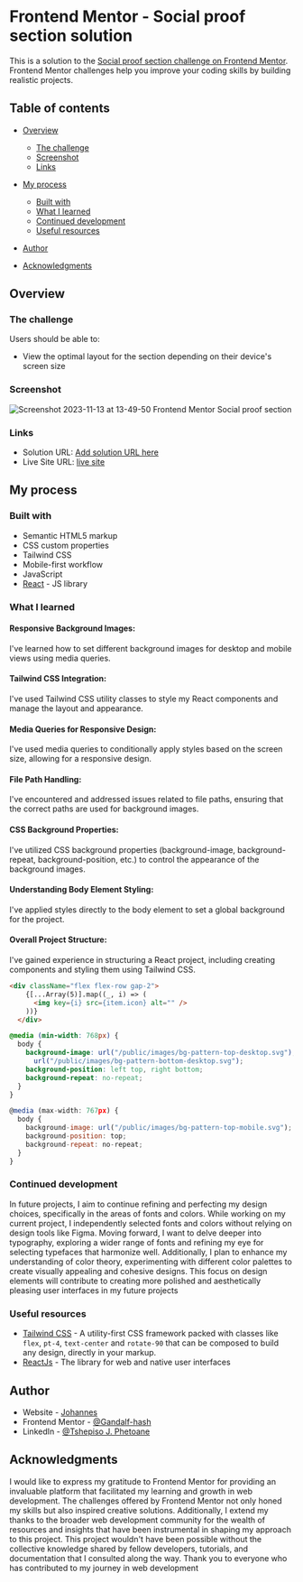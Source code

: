# Frontend Mentor - Social proof section solution

This is a solution to the [Social proof section challenge on Frontend Mentor](https://www.frontendmentor.io/challenges/social-proof-section-6e0qTv_bA). Frontend Mentor challenges help you improve your coding skills by building realistic projects.

## Table of contents

- [Overview](#overview)
   - [The challenge](#the-challenge)
   - [Screenshot](#screenshot)
   - [Links](#links)

- [My process](#my-process)
   - [Built with](#built-with)
   - [What I learned](#what-i-learned)
   - [Continued development](#continued-development)
   - [Useful resources](#useful-resources)

- [Author](#author)
- [Acknowledgments](#acknowledgments)

## Overview

### The challenge

Users should be able to:

- View the optimal layout for the section depending on their device's screen size

### Screenshot

![Screenshot 2023-11-13 at 13-49-50 Frontend Mentor Social proof section](https://github.com/Gandalf-hash/social-proof-section/assets/53972152/1f05edad-bc59-4f33-baa9-80df13047c24)


### Links

- Solution URL: [Add solution URL here](https://your-solution-url.com)
- Live Site URL: [live site]([https://your-live-site-url.com](https://social-proof-section-six-taupe.vercel.app/))

## My process

### Built with

- Semantic HTML5 markup
- CSS custom properties
- Tailwind CSS
- Mobile-first workflow
- JavaScript
- [React](https://reactjs.org/) - JS library

### What I learned

#### Responsive Background Images:
I've learned how to set different background images for desktop and mobile views using media queries.

#### Tailwind CSS Integration:
I've used Tailwind CSS utility classes to style my React components and manage the layout and appearance.

#### Media Queries for Responsive Design:
I've used media queries to conditionally apply styles based on the screen size, allowing for a responsive design.

#### File Path Handling:
I've encountered and addressed issues related to file paths, ensuring that the correct paths are used for background images.

#### CSS Background Properties:
I've utilized CSS background properties (background-image, background-repeat, background-position, etc.) to control the appearance of the background images.

#### Understanding Body Element Styling:
I've applied styles directly to the body element to set a global background for the project.

#### Overall Project Structure:
I've gained experience in structuring a React project, including creating components and styling them using Tailwind CSS.

```html
<div className="flex flex-row gap-2">
    {[...Array(5)].map((_, i) => (
      <img key={i} src={item.icon} alt="" />
    ))}
  </div>
```

```css
@media (min-width: 768px) {
  body {
    background-image: url("/public/images/bg-pattern-top-desktop.svg"),
      url("/public/images/bg-pattern-bottom-desktop.svg");
    background-position: left top, right bottom;
    background-repeat: no-repeat;
  }
}
```

```js
@media (max-width: 767px) {
  body {
    background-image: url("/public/images/bg-pattern-top-mobile.svg");
    background-position: top;
    background-repeat: no-repeat;
  }
}

```

### Continued development

In future projects, I aim to continue refining and perfecting my design choices, specifically in the areas of fonts and colors. While working on my current project, I independently selected fonts and colors without relying on design tools like Figma. Moving forward, I want to delve deeper into typography, exploring a wider range of fonts and refining my eye for selecting typefaces that harmonize well. Additionally, I plan to enhance my understanding of color theory, experimenting with different color palettes to create visually appealing and cohesive designs. This focus on design elements will contribute to creating more polished and aesthetically pleasing user interfaces in my future projects

### Useful resources

- [Tailwind CSS](https://tailwindcss.com/) - A utility-first CSS framework packed with classes like `flex`, `pt-4`, `text-center` and `rotate-90` that can be composed to build any design, directly in your markup.
- [ReactJs](https://react.dev/) - The library for web and native user interfaces

## Author

- Website - [Johannes](https://www.your-site.com)
- Frontend Mentor - [@Gandalf-hash](https://www.frontendmentor.io/profile/Gandalf-hash)
- LinkedIn - [@Tshepiso J. Phetoane](https://www.linkedin.com/in/tshepiso-johannes/)

## Acknowledgments

I would like to express my gratitude to Frontend Mentor for providing an invaluable platform that facilitated my learning and growth in web development. The challenges offered by Frontend Mentor not only honed my skills but also inspired creative solutions. Additionally, I extend my thanks to the broader web development community for the wealth of resources and insights that have been instrumental in shaping my approach to this project. This project wouldn't have been possible without the collective knowledge shared by fellow developers, tutorials, and documentation that I consulted along the way. Thank you to everyone who has contributed to my journey in web development
